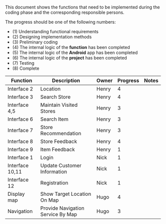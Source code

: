 This document shows the functions that need to be implemented during the coding phase and the corresponding responsible persons.

The progress should be one of the following numbers:
- (1) Understanding functional requirements
- (2) Designing implementation methods
- (3) Preliminary coding
- (4) The internal logic of the **function** has been completed
- (5) The internal logic of the **Android** app has been completed
- (6) The internal logic of the **project** has been completed
- (7) Testing
- (8) Complete

|  Function  | Description | Owner       | Progress       | Notes |
| -----------   | -----------   | ---------- |   -------- |-------- |
| Interface 2 | Location | Henry    | 4 |  |
| Interface 3 | Search Store | Henry    | 4 |  |
| Interface 4,5 | Maintain Visited Stores | Henry    | 3 |  |
| Interface 6 | Search Item | Henry    | 3 |  |
| Interface 7 | Store Recommendation | Henry    | 3 |  |
| Interface 8 | Store Feedback | Henry    | 4 |  |
| Interface 9 | Item Feedback | Henry    | 1 |  |
| Interface 1 | Login | Nick    | 1 |  |
| Interface 10,11 | Update Customer Information  | Nick    | 1 |  |
| Interface 12 | Registration  | Nick    | 1 |  |
| Display map | Show Target Location On Map  | Hugo    | 4 |  |
| Navigation | Provide Navigation Service By Map  | Hugo    | 3 |  |


